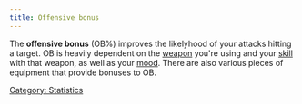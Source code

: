 ```yaml
---
title: Offensive bonus
---
```


The **offensive bonus** (OB%) improves the likelyhood of your attacks
hitting a target. OB is heavily dependent on the
[weapon](weapon "wikilink") you're using and your
[skill](skill "wikilink") with that weapon, as well as your
[mood](mood "wikilink"). There are also various pieces of equipment that
provide bonuses to OB.

[Category: Statistics](Category:_Statistics "wikilink")